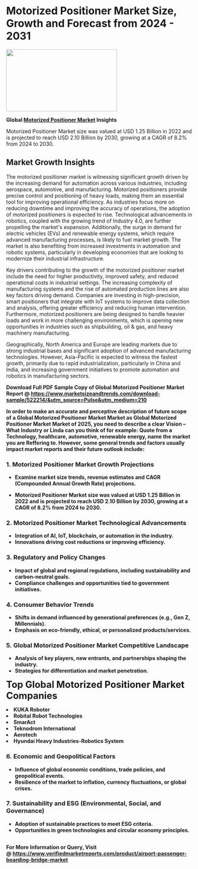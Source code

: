 <H1>Motorized Positioner Market Size, Growth and Forecast from 2024 - 2031</H1><img class="aligncenter size-medium wp-image-584254" src="https://thirdeyenews.in/wp-content/uploads/2024/09/Global-Market-Research-300x168.jpeg" alt="" width="300" height="168" /><p><strong>Global&nbsp;<a href="https://www.marketsizeandtrends.com/download-sample/522214/&amp;utm_source=Pulse&amp;utm_medium=210">Motorized Positioner Market</a> Insights</strong></p><p>Motorized Positioner Market size was valued at USD 1.25 Billion in 2022 and is projected to reach USD 2.10 Billion by 2030, growing at a CAGR of 8.2% from 2024 to 2030.</p><p><h2>Market Growth Insights</h2> <p>The motorized positioner market is witnessing significant growth driven by the increasing demand for automation across various industries, including aerospace, automotive, and manufacturing. Motorized positioners provide precise control and positioning of heavy loads, making them an essential tool for improving operational efficiency. As industries focus more on reducing downtime and improving the accuracy of operations, the adoption of motorized positioners is expected to rise. Technological advancements in robotics, coupled with the growing trend of Industry 4.0, are further propelling the market's expansion. Additionally, the surge in demand for electric vehicles (EVs) and renewable energy systems, which require advanced manufacturing processes, is likely to fuel market growth. The market is also benefiting from increased investments in automation and robotic systems, particularly in developing economies that are looking to modernize their industrial infrastructure.</p> <p><strong></strong></p> <p>Key drivers contributing to the growth of the motorized positioner market include the need for higher productivity, improved safety, and reduced operational costs in industrial settings. The increasing complexity of manufacturing systems and the rise of automated production lines are also key factors driving demand. Companies are investing in high-precision, smart positioners that integrate with IoT systems to improve data collection and analysis, offering greater efficiency and reducing human intervention. Furthermore, motorized positioners are being designed to handle heavier loads and work in more challenging environments, which is opening new opportunities in industries such as shipbuilding, oil & gas, and heavy machinery manufacturing.</p> <p>Geographically, North America and Europe are leading markets due to strong industrial bases and significant adoption of advanced manufacturing technologies. However, Asia-Pacific is expected to witness the fastest growth, primarily due to rapid industrialization, particularly in China and India, and increasing government initiatives to promote automation and robotics in manufacturing sectors.</p> <p><strong></p><p><span class=""><strong>Download Full PDF Sample Copy of Global Motorized Positioner Market Report</strong> @ <a href="https://www.marketsizeandtrends.com/download-sample/522214/&amp;utm_source=Pulse&amp;utm_medium=210" target="_blank">https://www.marketsizeandtrends.com/download-sample/522214/&amp;utm_source=Pulse&amp;utm_medium=210</a></span></p><p>In order to make an accurate and perceptive description of future scope of a Global&nbsp;Motorized Positioner Market Market as Global&nbsp;Motorized Positioner Market Market of 2025, you need to describe a clear Vision &ndash; What Industry or Linda can you think of for example: Quote from a Technology, healthcare, automotive, renewable energy, name the market you are Reffering to. However, some general trends and factors usually impact market reports and their future outlook include:</p><h3>1.&nbsp;<strong>Motorized Positioner Market Growth Projections</strong></h3><ul><li>Examine market size trends, revenue estimates and CAGR (Compounded Annual Growth Rate) projections.</li><li><p>Motorized Positioner Market size was valued at USD 1.25 Billion in 2022 and is projected to reach USD 2.10 Billion by 2030, growing at a CAGR of 8.2% from 2024 to 2030.</p></li></ul><h3>2.&nbsp;<strong>Motorized Positioner Market Technological Advancements</strong></h3><ul><li>Integration of AI, IoT, blockchain, or automation in the industry.</li><li>Innovations driving cost reductions or improving efficiency.</li></ul><h3>3.&nbsp;<strong>Regulatory and Policy Changes</strong></h3><ul><li>Impact of global and regional regulations, including sustainability and carbon-neutral goals.</li><li>Compliance challenges and opportunities tied to government initiatives.</li></ul><h3>4.&nbsp;<strong>Consumer Behavior Trends</strong></h3><ul><li>Shifts in demand influenced by generational preferences (e.g., Gen Z, Millennials).</li><li>Emphasis on eco-friendly, ethical, or personalized products/services.</li></ul><h3>5.&nbsp;<strong>Global Motorized Positioner Market Competitive Landscape</strong></h3><ul><li>Analysis of key players, new entrants, and partnerships shaping the industry.</li><li>Strategies for differentiation and market penetration.</li></ul><p data-pm-slice="1 1 []"><span style="color: inherit; font-family: inherit; font-size: 25px;">Top Global Motorized Positioner Market Companies</span></p><div class="" data-test-id=""><p><li>KUKA Roboter</li><li> Robital Robot Technologies</li><li> SmarAct</li><li> Teknodrom International</li><li> Aerotech</li><li> Hyundai Heavy Industries-Robotics System</li></p></div><h3>6.&nbsp;<strong>Economic and Geopolitical Factors</strong></h3><ul><li>Influence of global economic conditions, trade policies, and geopolitical events.</li><li>Resilience of the market to inflation, currency fluctuations, or global crises.</li></ul><h3>7.&nbsp;<strong>Sustainability and ESG (Environmental, Social, and Governance)</strong></h3><ul><li>Adoption of sustainable practices to meet ESG criteria.</li><li>Opportunities in green technologies and circular economy principles.</li></ul><h2><strong style="font-size: 14px;">For More Information or Query, Visit @&nbsp;</strong><a style="background-color: #ffffff; font-size: 14px;" href="https://www.marketsizeandtrends.com/report/motorized-positioner-market/" target="_blank">https://www.verifiedmarketreports.com/product/airport-passenger-boarding-bridge-market</a></h2>
